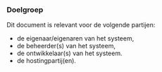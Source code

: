 ### Doelgroep

Dit document is relevant voor de volgende partijen:
* de eigenaar/eigenaren van het systeem,
* de beheerder(s) van het systeem,
* de ontwikkelaar(s) van het systeem.
* de hostingpartij(en).
